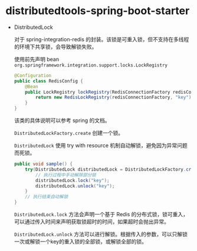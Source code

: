 # distributedtools-spring-boot-starter
- DistributedLock

  对于 spring-integration-redis 的封装。该锁是可重入锁，但不支持在多线程的环境下共享锁，会导致解锁失败。

  使用前先声明 bean `org.springframework.integration.support.locks.LockRegistry`

  ```java
  @Configuration
  public class RedisConfig {
      @Bean
      public LockRegistry lockRegistry(RedisConnectionFactory redisConnectionFactory) {
          return new RedisLockRegistry(redisConnectionFactory, "key");
      }
  }
  ```

  该类的具体说明可以参考 spring 的文档。

  `DistributedLockFactory.create` 创建一个锁。

  `DistributedLock` 使用 try with resource 机制自动解锁，避免因为异常问题而死锁。

  ```java
  public void sample() {
      try(DistributedLock distributedLock = DistributedLockFactory.create()){
          // 执行过程中手动解除部分锁
          distributedLock.lock("key");
          distributedLock.unlock("key");
      }
      // 执行结束自动解锁
  }
  ```

  `DistributedLock.lock` 方法会声明一个基于 Redis 的分布式锁，锁可重入，可以通过传入时间来声明获取锁超时的时间，如果超时会抛出异常。

  `DistributedLock.unlock` 方法可以进行解锁。根据传入的参数，可以只解锁一次或解锁一个key的重入锁的全部锁，或解锁全部的锁。

